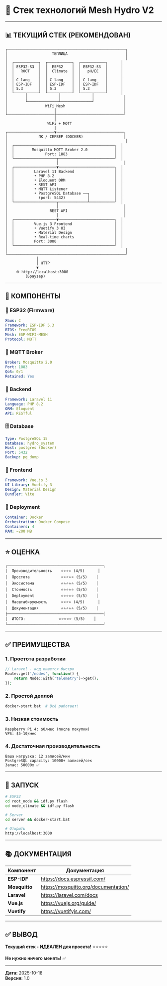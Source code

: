 # 🔧 Стек технологий Mesh Hydro V2

---

## 📊 ТЕКУЩИЙ СТЕК (РЕКОМЕНДОВАН)

```
┌─────────────────────────────────────────────────────┐
│                    ТЕПЛИЦА                          │
│                                                     │
│  ┌───────────┐  ┌───────────┐  ┌───────────┐      │
│  │ ESP32-S3  │  │  ESP32    │  │ ESP32-S3  │      │
│  │   ROOT    │  │  Climate  │  │   pH/EC   │      │
│  │           │  │           │  │           │      │
│  │ C lang    │  │ C lang    │  │ C lang    │      │
│  │ ESP-IDF   │  │ ESP-IDF   │  │ ESP-IDF   │      │
│  │ 5.3       │  │ 5.3       │  │ 5.3       │      │
│  └─────┬─────┘  └─────┬─────┘  └─────┬─────┘      │
│        │              │              │             │
│        └──────────────┴──────────────┘             │
│                 WiFi Mesh                          │
│                     │                              │
└─────────────────────┼──────────────────────────────┘
                      │
                   WiFi + MQTT
                      │
┌─────────────────────▼──────────────────────────────┐
│              ПК / СЕРВЕР (DOCKER)                  │
│                                                     │
│  ┌─────────────────────────────────────────────┐  │
│  │        Mosquitto MQTT Broker 2.0            │  │
│  │              Port: 1883                     │  │
│  └───────────────────┬─────────────────────────┘  │
│                      │                             │
│  ┌───────────────────▼─────────────────────────┐  │
│  │         Laravel 11 Backend                  │  │
│  │         • PHP 8.2                           │  │
│  │         • Eloquent ORM                      │  │
│  │         • REST API                          │  │
│  │         • MQTT Listener                     │  │
│  │         • PostgreSQL Database ──┐           │  │
│  │           (port: 5432)          │           │  │
│  └───────────────────┬─────────────┴───────────┘  │
│                      │                             │
│                   REST API                         │
│                      │                             │
│  ┌───────────────────▼─────────────────────────┐  │
│  │         Vue.js 3 Frontend                   │  │
│  │         • Vuetify 3 UI                      │  │
│  │         • Material Design                   │  │
│  │         • Real-time charts                  │  │
│  │         Port: 3000                          │  │
│  └─────────────────────────────────────────────┘  │
│                                                     │
└─────────────────────────────────────────────────────┘
              │
              │ HTTP
              ▼
     🌐 http://localhost:3000
         (Браузер)
```

---

## 🎯 КОМПОНЕНТЫ

### 🔌 ESP32 (Firmware)
```yaml
Язык: C
Framework: ESP-IDF 5.3
RTOS: FreeRTOS
Mesh: ESP-WIFI-MESH
Protocol: MQTT
```

### 📡 MQTT Broker
```yaml
Broker: Mosquitto 2.0
Port: 1883
QoS: 0/1
Retained: Yes
```

### 🔧 Backend
```yaml
Framework: Laravel 11
Language: PHP 8.2
ORM: Eloquent
API: RESTful
```

### 🗄️ Database
```yaml
Type: PostgreSQL 15
Database: hydro_system
Host: postgres (Docker)
Port: 5432
Backup: pg_dump
```

### 🎨 Frontend
```yaml
Framework: Vue.js 3
UI Library: Vuetify 3
Design: Material Design
Bundler: Vite
```

### 🐳 Deployment
```yaml
Container: Docker
Orchestration: Docker Compose
Containers: 4
RAM: ~200 MB
```

---

## ⭐ ОЦЕНКА

```
┌───────────────────────────────────────────┐
│  Производительность    ⭐⭐⭐⭐ (4/5)      │
│  Простота              ⭐⭐⭐⭐⭐ (5/5)    │
│  Экосистема            ⭐⭐⭐⭐⭐ (5/5)    │
│  Стоимость             ⭐⭐⭐⭐⭐ (5/5)    │
│  Deployment            ⭐⭐⭐⭐⭐ (5/5)    │
│  Масштабируемость      ⭐⭐⭐⭐ (4/5)      │
│  Документация          ⭐⭐⭐⭐⭐ (5/5)    │
├───────────────────────────────────────────┤
│  ИТОГО:               ⭐⭐⭐⭐⭐ (5/5)    │
└───────────────────────────────────────────┘
```

---

## ✅ ПРЕИМУЩЕСТВА

### 1. Простота разработки
```php
// Laravel - код пишется быстро
Route::get('/nodes', function() {
    return Node::with('telemetry')->get();
});
```

### 2. Простой деплой
```bash
docker-start.bat  # Всё работает!
```

### 3. Низкая стоимость
```
Raspberry Pi 4: $0/мес (после покупки)
VPS: $5-10/мес
```

### 4. Достаточная производительность
```
Ваша нагрузка: 12 записей/мин
PostgreSQL capacity: 10000+ записей/сек
Запас: 50000x ✅
```

---

## 🚀 ЗАПУСК

```bash
# ESP32
cd root_node && idf.py flash
cd node_climate && idf.py flash

# Server
cd server && docker-start.bat

# Открыть
http://localhost:3000
```

---

## 📚 ДОКУМЕНТАЦИЯ

| Компонент | Документация |
|-----------|--------------|
| **ESP-IDF** | https://docs.espressif.com/ |
| **Mosquitto** | https://mosquitto.org/documentation/ |
| **Laravel** | https://laravel.com/docs |
| **Vue.js** | https://vuejs.org/guide/ |
| **Vuetify** | https://vuetifyjs.com/ |

---

## ✅ ВЫВОД

**Текущий стек - ИДЕАЛЕН для проекта!** ⭐⭐⭐⭐⭐

**Не нужно ничего менять!** ✅

---

**Дата:** 2025-10-18  
**Версия:** 1.0

